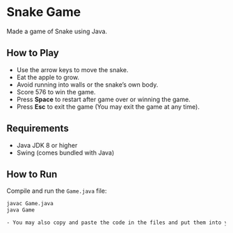 # Snake Game

Made a game of Snake using Java.

## How to Play

- Use the arrow keys to move the snake.
- Eat the apple to grow.
- Avoid running into walls or the snake’s own body.
- Score 576 to win the game.
- Press **Space** to restart after game over or winning the game.
- Press **Esc** to exit the game (You may exit the game at any time).

## Requirements

- Java JDK 8 or higher
- Swing (comes bundled with Java)

## How to Run

Compile and run the `Game.java` file:

```bash
javac Game.java
java Game

- You may also copy and paste the code in the files and put them into your IDE (As long at the requirements are met).
